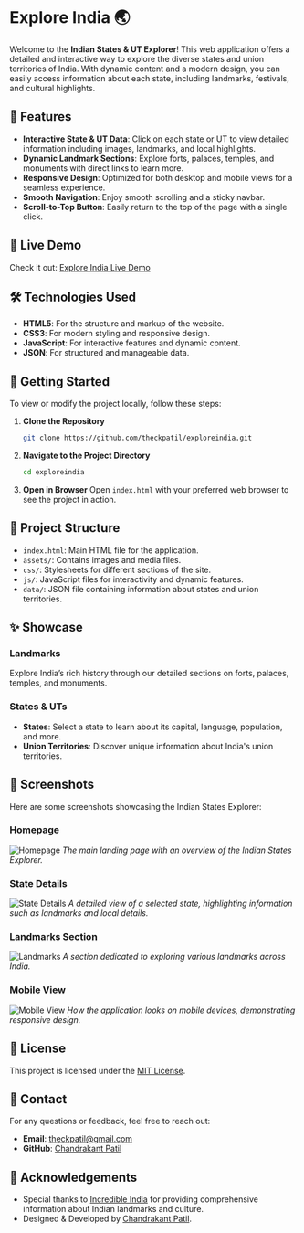 # Explore India 🌏

Welcome to the **Indian States & UT Explorer**! This web application offers a detailed and interactive way to explore the diverse states and union territories of India. With dynamic content and a modern design, you can easily access information about each state, including landmarks, festivals, and cultural highlights.

## 🌟 Features

- **Interactive State & UT Data**: Click on each state or UT to view detailed information including images, landmarks, and local highlights.
- **Dynamic Landmark Sections**: Explore forts, palaces, temples, and monuments with direct links to learn more.
- **Responsive Design**: Optimized for both desktop and mobile views for a seamless experience.
- **Smooth Navigation**: Enjoy smooth scrolling and a sticky navbar.
- **Scroll-to-Top Button**: Easily return to the top of the page with a single click.

## 🚀 Live Demo

Check it out: [Explore India Live Demo](https://ourindia.vercel.app)

## 🛠 Technologies Used

- **HTML5**: For the structure and markup of the website.
- **CSS3**: For modern styling and responsive design.
- **JavaScript**: For interactive features and dynamic content.
- **JSON**: For structured and manageable data.

## 📂 Getting Started

To view or modify the project locally, follow these steps:

1. **Clone the Repository**
   ```bash
   git clone https://github.com/theckpatil/exploreindia.git
   ```

2. **Navigate to the Project Directory**
   ```bash
   cd exploreindia
   ```

3. **Open in Browser** 
   Open `index.html` with your preferred web browser to see the project in action.

## 📁 Project Structure

- `index.html`: Main HTML file for the application.
- `assets/`: Contains images and media files.
- `css/`: Stylesheets for different sections of the site.
- `js/`: JavaScript files for interactivity and dynamic features.
- `data/`: JSON file containing information about states and union territories.

## ✨ Showcase

### Landmarks
Explore India’s rich history through our detailed sections on forts, palaces, temples, and monuments.

### States & UTs
- **States**: Select a state to learn about its capital, language, population, and more.
- **Union Territories**: Discover unique information about India's union territories.

## 📸 Screenshots

Here are some screenshots showcasing the Indian States Explorer:

### Homepage
![Homepage](assets/screenshots/homepage.png)
*The main landing page with an overview of the Indian States Explorer.*

### State Details
![State Details](assets/screenshots/state-details.png)
*A detailed view of a selected state, highlighting information such as landmarks and local details.*

### Landmarks Section
![Landmarks](assets/screenshots/landmarks.png)
*A section dedicated to exploring various landmarks across India.*

### Mobile View
![Mobile View](assets/screenshots/mobile-view.png)
*How the application looks on mobile devices, demonstrating responsive design.*

## 📜 License

This project is licensed under the [MIT License](LICENSE.md).

## 📧 Contact

For any questions or feedback, feel free to reach out:

- **Email**: [theckpatil@gmail.com](mailto:theckpatil@gmail.com)
- **GitHub**: [Chandrakant Patil](https://github.com/theckpatil)

## 👏 Acknowledgements

- Special thanks to [Incredible India](https://www.incredibleindia.org) for providing comprehensive information about Indian landmarks and culture.
- Designed & Developed by [Chandrakant Patil](https://ckpatil.vercel.app/).
